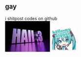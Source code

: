 ## gay

i shitpost codes on github
<br><img height="100" src="asdkljfsdag/gay.jpeg"/>
<img height="80" src="asdkljfsdag/1107026925110706216.webp"/>
<!--
**negi714/negi714** is a ✨ _special_ ✨ repository because its `README.md` (this file) appears on your GitHub profile.

Here are some ideas to get you started:

- 🔭 I’m currently working on ...
- 🌱 I’m currently learning ...
- 👯 I’m looking to collaborate on ...
- 🤔 I’m looking for help with ...
- 💬 Ask me about ...
- 📫 How to reach me: ...
- 😄 Pronouns: ...
- ⚡ Fun fact: ...
-->
